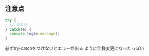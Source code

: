 ## 注意点
```js
try {
  // クエリ
} catch(e) {
  console.log(e.message);
}
```

必ずtry-catchをつけないとエラーが出る
ように仕様変更になったっぽい